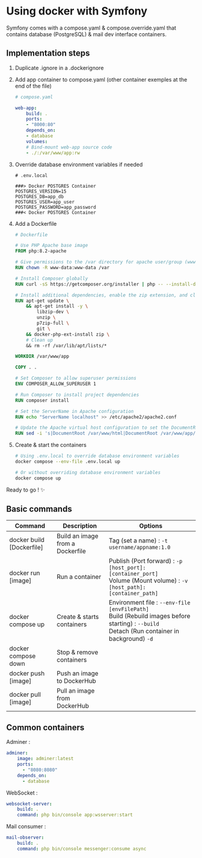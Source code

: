 # Using docker with Symfony

Symfony comes with a compose.yaml & compose.override.yaml that contains database (PostgreSQL) & mail dev interface containers.

## Implementation steps

1. Duplicate .ignore in a .dockerignore
2. Add app container to compose.yaml (other container exemples at the end of the file)

    ```yaml
    # compose.yaml

    web-app:
        build: . 
        ports:
        - "8000:80"
        depends_on:
        - database
        volumes:
        # Bind-mount web-app source code
        - ./:/var/www/app:rw
    ```

3. Override database environment variables if needed

    ```properties
    # .env.local
    
    ###> Docker POSTGRES Container
    POSTGRES_VERSION=15
    POSTGRES_DB=app_db
    POSTGRES_USER=app_user
    POSTGRES_PASSWORD=app_password
    ###< Docker POSTGRES Container
    ```

4. Add a Dockerfile

    ```dockerfile
    # Dockerfile

    # Use PHP Apache base image
    FROM php:8.2-apache

    # Give permissions to the /var directory for apache user/group (www-data)
    RUN chown -R www-data:www-data /var

    # Install Composer globally
    RUN curl -sS https://getcomposer.org/installer | php -- --install-dir=/usr/local/bin --filename=composer

    # Install additional dependencies, enable the zip extension, and clean up
    RUN apt-get update \
        && apt-get install -y \
            libzip-dev \
            unzip \
            p7zip-full \
            git \
        && docker-php-ext-install zip \
        # Clean up
        && rm -rf /var/lib/apt/lists/*

    WORKDIR /var/www/app

    COPY . .

    # Set Composer to allow superuser permissions
    ENV COMPOSER_ALLOW_SUPERUSER 1

    # Run Composer to install project dependencies
    RUN composer install

    # Set the ServerName in Apache configuration
    RUN echo "ServerName localhost" >> /etc/apache2/apache2.conf

    # Update the Apache virtual host configuration to set the DocumentRoot of the app
    RUN sed -i 's|DocumentRoot /var/www/html|DocumentRoot /var/www/app/public|' /etc/apache2/sites-available/000-default.conf
    ```

5. Create & start the containers

    ```bash
    # Using .env.local to override database environment variables
    docker compose --env-file .env.local up

    # Or without overriding database environment variables
    docker compose up
    ```

Ready to go ! ✨

## Basic commands

| Command | Description | Options |
|-|-|-|
| docker build [Dockerfile] | Build an image from a Dockerfile | Tag (set a name) : `-t username/appname:1.0` |
| docker run [image] | Run a container | Publish (Port forward) : `-p [host_port]:[container_port]` <br>Volume (Mount volume) : `-v [host_path]:[container_path]` |
| docker compose up | Create & starts containers | Environment file : `--env-file [envFilePath]`<br> Build (Rebuild images before starting) : `--build` <br> Detach (Run container in background) `-d` |
| docker compose down | Stop & remove containers | |
| docker push [image] | Push an image to DockerHub | |
| docker pull [image] | Pull an image from DockerHub | |

## Common containers

Adminer :

```yaml
adminer:
    image: adminer:latest
    ports:
      - "8080:8080"
    depends_on:
      - database
```

WebSocket :

```yaml
websocket-server:
    build: .
    command: php bin/console app:wsserver:start
```

Mail consumer :

```yaml
mail-observer:
    build: .
    command: php bin/console messenger:consume async
```
